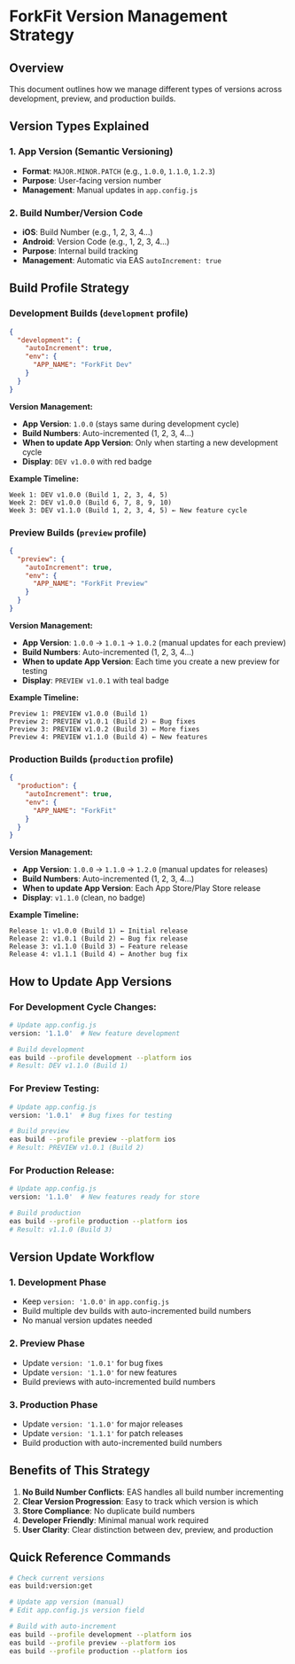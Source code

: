 # ForkFit Version Management Strategy

## Overview
This document outlines how we manage different types of versions across development, preview, and production builds.

## Version Types Explained

### 1. App Version (Semantic Versioning)
- **Format**: `MAJOR.MINOR.PATCH` (e.g., `1.0.0`, `1.1.0`, `1.2.3`)
- **Purpose**: User-facing version number
- **Management**: Manual updates in `app.config.js`

### 2. Build Number/Version Code
- **iOS**: Build Number (e.g., 1, 2, 3, 4...)
- **Android**: Version Code (e.g., 1, 2, 3, 4...)
- **Purpose**: Internal build tracking
- **Management**: Automatic via EAS `autoIncrement: true`

## Build Profile Strategy

### Development Builds (`development` profile)
```json
{
  "development": {
    "autoIncrement": true,
    "env": {
      "APP_NAME": "ForkFit Dev"
    }
  }
}
```

**Version Management:**
- **App Version**: `1.0.0` (stays same during development cycle)
- **Build Numbers**: Auto-incremented (1, 2, 3, 4...)
- **When to update App Version**: Only when starting a new development cycle
- **Display**: `DEV v1.0.0` with red badge

**Example Timeline:**
```
Week 1: DEV v1.0.0 (Build 1, 2, 3, 4, 5)
Week 2: DEV v1.0.0 (Build 6, 7, 8, 9, 10)
Week 3: DEV v1.1.0 (Build 1, 2, 3, 4, 5) ← New feature cycle
```

### Preview Builds (`preview` profile)
```json
{
  "preview": {
    "autoIncrement": true,
    "env": {
      "APP_NAME": "ForkFit Preview"
    }
  }
}
```

**Version Management:**
- **App Version**: `1.0.0` → `1.0.1` → `1.0.2` (manual updates for each preview)
- **Build Numbers**: Auto-incremented (1, 2, 3, 4...)
- **When to update App Version**: Each time you create a new preview for testing
- **Display**: `PREVIEW v1.0.1` with teal badge

**Example Timeline:**
```
Preview 1: PREVIEW v1.0.0 (Build 1)
Preview 2: PREVIEW v1.0.1 (Build 2) ← Bug fixes
Preview 3: PREVIEW v1.0.2 (Build 3) ← More fixes
Preview 4: PREVIEW v1.1.0 (Build 4) ← New features
```

### Production Builds (`production` profile)
```json
{
  "production": {
    "autoIncrement": true,
    "env": {
      "APP_NAME": "ForkFit"
    }
  }
}
```

**Version Management:**
- **App Version**: `1.0.0` → `1.1.0` → `1.2.0` (manual updates for releases)
- **Build Numbers**: Auto-incremented (1, 2, 3, 4...)
- **When to update App Version**: Each App Store/Play Store release
- **Display**: `v1.1.0` (clean, no badge)

**Example Timeline:**
```
Release 1: v1.0.0 (Build 1) ← Initial release
Release 2: v1.0.1 (Build 2) ← Bug fix release
Release 3: v1.1.0 (Build 3) ← Feature release
Release 4: v1.1.1 (Build 4) ← Another bug fix
```

## How to Update App Versions

### For Development Cycle Changes:
```bash
# Update app.config.js
version: '1.1.0'  # New feature development

# Build development
eas build --profile development --platform ios
# Result: DEV v1.1.0 (Build 1)
```

### For Preview Testing:
```bash
# Update app.config.js
version: '1.0.1'  # Bug fixes for testing

# Build preview
eas build --profile preview --platform ios
# Result: PREVIEW v1.0.1 (Build 2)
```

### For Production Release:
```bash
# Update app.config.js
version: '1.1.0'  # New features ready for store

# Build production
eas build --profile production --platform ios
# Result: v1.1.0 (Build 3)
```

## Version Update Workflow

### 1. Development Phase
- Keep `version: '1.0.0'` in `app.config.js`
- Build multiple dev builds with auto-incremented build numbers
- No manual version updates needed

### 2. Preview Phase
- Update `version: '1.0.1'` for bug fixes
- Update `version: '1.1.0'` for new features
- Build previews with auto-incremented build numbers

### 3. Production Phase
- Update `version: '1.1.0'` for major releases
- Update `version: '1.1.1'` for patch releases
- Build production with auto-incremented build numbers

## Benefits of This Strategy

1. **No Build Number Conflicts**: EAS handles all build number incrementing
2. **Clear Version Progression**: Easy to track which version is which
3. **Store Compliance**: No duplicate build numbers
4. **Developer Friendly**: Minimal manual work required
5. **User Clarity**: Clear distinction between dev, preview, and production

## Quick Reference Commands

```bash
# Check current versions
eas build:version:get

# Update app version (manual)
# Edit app.config.js version field

# Build with auto-increment
eas build --profile development --platform ios
eas build --profile preview --platform ios  
eas build --profile production --platform ios
```
